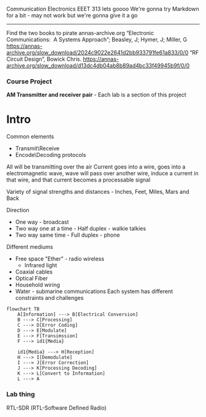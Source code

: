 Communication Electronics EEET 313 lets goooo
We're gonna try Markdown for a bit - may not work but we're gonna give it a go

___
Find the two books to pirate
annas-archive.org
“Electronic Communications:  A Systems Approach”; Beasley, J; Hymer, J; Miller, G 
https://annas-archive.org/slow_download/2024c9022e2641d2bb933791fe61a833/0/0
“RF Circuit Design”, Bowick Chris.
https://annas-archive.org/slow_download/d13dc4db04ab8b89ad4bc33f49945b9f/0/0
### Course Project
**AM Transmitter and receiver pair** - Each lab is a section of this project

# Intro
Common elements
- Transmit\Receive
- Encode\Decoding protocols

All will be transmitting over the air
Current goes into a wire, goes into a electromagnetic wave, wave will pass over another wire, induce a current in that wire, and that current becomes a processable signal

Variety of signal strengths and distances - Inches, Feet, Miles, Mars and Back

Direction
- One way - broadcast
- Two way one at a time - Half duplex - walkie talkies
- Two way same time - Full duplex - phone

Different mediums
- Free space "Ether" - radio wireless
	- Infrared light
- Coaxial cables
- Optical Fiber
- Household wiring
- Water - submarine communications
Each system has different constraints and challenges

``` mermaid
flowchart TB
	A[Information] ---> B[Electrical Conversion] 
	B ---> C[Processing]
	C ---> D[Error Coding] 
	D ---> E[Modulate] 
	E ---> F[Transimssion] 
	F ---> id1{Media}

	id1{Media} ---> H[Reception]
	H ---> I[Demodulate]
	I ---> J[Error Correction]
	J ---> K[Processing Decoding]
	K ---> L[Convert to Information]
	L ---> A
``` 
### Lab thing
RTL-SDR (RTL-Software Defined Radio)
